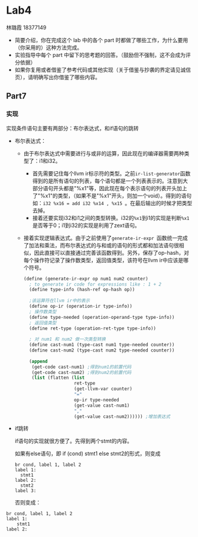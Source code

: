 # Lab4

林璐霞 18377149

- 简要介绍，你在完成这个 lab 中的各个 part 时都做了哪些工作，为什么要用（你采用的）这种方法完成。
- 实验指导中每个 part 中留下的思考题的回答。（鼓励但不强制，这不会成为评分依据）
- 如果你复用或者借鉴了参考代码或其他实现（关于借鉴与抄袭的界定请见诚信页），请明确写出你借鉴了哪些内容。



## Part7

### 实现

实现条件语句主要有两部分：布尔表达式，和if语句的跳转

* 布尔表达式：

  * 由于布尔表达式中需要进行与或非的运算，因此现在的编译器需要两种类型了：i1和i32。

    * 首先需要记住每个llvm ir标示符的类型。之前`ir-list-generator`函数得到的是所有语句的列表，每个语句都是一个列表表示的。注意到大部分语句开头都是"%x1"等，因此现在每个表示语句的列表开头加上了"%x1"的类型，（如果不是"%x1"开头，则加一个void）。得到的语句如：`i32 %x16 = add i32 %x14 , %x15 `。在最后输出的时候才把类型去掉。
    * 接着还要实现i32和i1之间的类型转换。i32的`%x1`到i1的实现是判断`%x1`是否等于0；i1到i32的实现是利用了zext语句。

  * 接着实现逻辑表达式。由于之前使用了`generate-ir-expr `函数统一完成了加法和乘法，而布尔表达式的与和或的语句的形式都和加法语句很相似，因此直接可以直接通过完善该函数得到。另外，保存了op-hash，对每个操作符记录了操作数类型，返回值类型，该符号在llvm ir中应该是哪个符号。

    ```lisp
    (define (generate-ir-expr op num1 num2 counter)
      ; to generate ir code for expressions like : 1 + 2
      (define type-info (hash-ref op-hash op))
      
      ;该运算符在llvm ir中的表示
      (define op-ir (operation-ir type-info)) 
      ; 操作数类型
      (define type-needed (operation-operand-type type-info))
      ; 返回值类型
      (define ret-type (operation-ret-type type-info))
      
      ; 对 num1 和 num2 做一次类型转换
      (define cast-num1 (type-cast num1 type-needed counter))
      (define cast-num2 (type-cast num2 type-needed counter))
      
      (append
       (get-code cast-num1) ;得到num1的前置代码
       (get-code cast-num2) ;得到num2的前置代码
       (list (flatten (list
                       ret-type
                       (get-llvm-var counter)
                       "="
                       op-ir type-needed
                       (get-value cast-num1)
                       ","
                       (get-value cast-num2)))))) ;增加表达式
    ```

    

* if跳转

  if语句的实现就很方便了。先得到两个stmt的内容。

  如果有else语句，即 if (cond) stmt1 else stmt2的形式，则变成

  ```
  br cond, label 1, label 2
  label 1:
  	stmt1
  label 2:
  	stmt2
  label 3:
  ```

  否则变成：

```
br cond, label 1, label 2
label 1:
	stmt1
label 2:
```